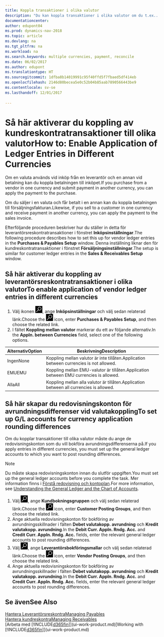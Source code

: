 ```yaml
---
title: Koppla transaktioner i olika valutor
description: "Du kan koppla transaktioner i olika valutor om du t.ex.. säljer i en valuta och får betalningen i en annan valuta."
documentationcenter: 
author: edupont04
ms.prod: dynamics-nav-2018
ms.topic: article
ms.devlang: na
ms.tgt_pltfrm: na
ms.workload: na
ms.search.keywords: multiple currencies, payment, reconcile
ms.date: 06/02/2017
ms.author: edupont
ms.translationtype: HT
ms.sourcegitcommit: 1dfba8b14019991c95f40ffd5f7fbaed5df414eb
ms.openlocfilehash: 2146d80becea5e0c52b04b85aab7890566443be9
ms.contentlocale: sv-se
ms.lasthandoff: 12/01/2017

---
```

# <a name="how-to-enable-application-of-ledger-entries-in-different-currencies"></a><span data-ttu-id="02b19-103">Så här aktiverar du koppling av kundreskontratransaktioner till olika valutor</span><span class="sxs-lookup"><span data-stu-id="02b19-103">How to: Enable Application of Ledger Entries in Different Currencies</span></span>
<span data-ttu-id="02b19-104">Om en valuta används vid inköp från en leverantör och en annan vid betalning kan du koppla betalningen till inköpet.</span><span class="sxs-lookup"><span data-stu-id="02b19-104">If you purchase from a vendor in one currency and submit payment in another currency, you can apply the payment to the purchase.</span></span>

<span data-ttu-id="02b19-105">Om du säljer i en valuta och får betalt i en annan kan du koppla betalningen till försäljningsfakturan.</span><span class="sxs-lookup"><span data-stu-id="02b19-105">Likewise, if you sell to a customer in one currency and receive payment in another currency, you can apply the payment to the sales invoice.</span></span>

<span data-ttu-id="02b19-106">Efterföljande proceduren beskriver hur du ställer in detta för leverantörsreskontratransaktioner i fönstret **Inköpsinställningar**.</span><span class="sxs-lookup"><span data-stu-id="02b19-106">The following procedure describes how to set this up for vendor ledger entries in the **Purchases & Payables Setup** window.</span></span> <span data-ttu-id="02b19-107">Denna inställning liknar den för kundreskontratransaktioner i fönstret **Försäljningsinställningar**.</span><span class="sxs-lookup"><span data-stu-id="02b19-107">The setup is similar for customer ledger entries in the **Sales & Receivables Setup** window.</span></span>

## <a name="to-enable-application-of-vendor-ledger-entries-in-different-currencies"></a><span data-ttu-id="02b19-108">Så här aktiverar du koppling av leverantörsreskontratransaktioner i olika valutor</span><span class="sxs-lookup"><span data-stu-id="02b19-108">To enable application of vendor ledger entries in different currencies</span></span>
1. <span data-ttu-id="02b19-109">Välj ikonen ![Söka efter sida eller rapport](media/ui-search/search_small.png "ikonen Söka efter sida eller rapport"), ange **Inköpsinställningar** och välj sedan relaterad länk.</span><span class="sxs-lookup"><span data-stu-id="02b19-109">Choose the ![Search for Page or Report](media/ui-search/search_small.png "Search for Page or Report icon") icon, enter **Purchases & Payables Setup**, and then choose the related link.</span></span>
2. <span data-ttu-id="02b19-110">I fältet **Koppling mellan valutor** markerar du ett av följande alternativ.</span><span class="sxs-lookup"><span data-stu-id="02b19-110">In the **Appln. between Currencies** field, select one of the following options.</span></span>

| <span data-ttu-id="02b19-111">Alternativ</span><span class="sxs-lookup"><span data-stu-id="02b19-111">Option</span></span> | <span data-ttu-id="02b19-112">Beskrivning</span><span class="sxs-lookup"><span data-stu-id="02b19-112">Description</span></span> |
| --- | --- |
| <span data-ttu-id="02b19-113">Ingen</span><span class="sxs-lookup"><span data-stu-id="02b19-113">None</span></span> |<span data-ttu-id="02b19-114">Koppling mellan valutor är inte tillåten.</span><span class="sxs-lookup"><span data-stu-id="02b19-114">Application between currencies is not allowed.</span></span> |
| <span data-ttu-id="02b19-115">EMU</span><span class="sxs-lookup"><span data-stu-id="02b19-115">EMU</span></span> |<span data-ttu-id="02b19-116">Koppling mellan EMU-valutor är tillåten.</span><span class="sxs-lookup"><span data-stu-id="02b19-116">Application between EMU currencies is allowed.</span></span> |
| <span data-ttu-id="02b19-117">Alla</span><span class="sxs-lookup"><span data-stu-id="02b19-117">All</span></span> |<span data-ttu-id="02b19-118">Koppling mellan alla valutor är tillåten.</span><span class="sxs-lookup"><span data-stu-id="02b19-118">Application between all currencies is allowed.</span></span> |

## <a name="to-set-up-gl-accounts-for-currency-application-rounding-differences"></a><span data-ttu-id="02b19-119">Så här skapar du redovisningskonton för avrundningsdifferenser vid valutakoppling</span><span class="sxs-lookup"><span data-stu-id="02b19-119">To set up G/L accounts for currency application rounding differences</span></span>  
<span data-ttu-id="02b19-120">Om du kopplar transaktioner till olika valutor måste du ange de redovisningskonton som du vill bokföra avrundningsdifferenserna på.</span><span class="sxs-lookup"><span data-stu-id="02b19-120">If you apply entries in different currencies, you must set up the general ledger accounts to which you want to post rounding differences.</span></span>  

> [!NOTE]  
>  <span data-ttu-id="02b19-121">Du måste skapa redovisningskonton innan du slutför uppgiften.</span><span class="sxs-lookup"><span data-stu-id="02b19-121">You must set up the general ledger accounts before you complete the task.</span></span> <span data-ttu-id="02b19-122">Mer information finns i [Förstå redovisning och kontoplan](finance-general-ledger.md).</span><span class="sxs-lookup"><span data-stu-id="02b19-122">For more information, see [Understanding the General Ledger and the Chart of Accounts](finance-general-ledger.md).</span></span>

1. <span data-ttu-id="02b19-123">Välj ![Söka efter sida eller rapport](media/ui-search/search_small.png "ikonen Söka efter sida eller rapport"), ange **Kundbokningsgruppen** och välj sedan relaterad länk.</span><span class="sxs-lookup"><span data-stu-id="02b19-123">Choose the ![Search for Page or Report](media/ui-search/search_small.png "Search for Page or Report icon") icon, enter **Customer Posting Groups**, and then choose the related link.</span></span>  
2. <span data-ttu-id="02b19-124">Ange aktuella redovisningskonton för bokföring av avrundningsskillnader i fälten **Debet valutakopp. avrundning** och **Kredit valutakopp. avrundning**.</span><span class="sxs-lookup"><span data-stu-id="02b19-124">In the **Debit Curr. Appln. Rndg. Acc.** and **Credit Curr. Appln. Rndg. Acc.** fields, enter the relevant general ledger accounts to post rounding differences.</span></span>  
3. <span data-ttu-id="02b19-125">Välj ![Söka efter sida eller rapport](media/ui-search/search_small.png "ikonen Söka efter sida eller rapport"), ange **Leverantörsbokföringsmallar** och välj sedan relaterad länk.</span><span class="sxs-lookup"><span data-stu-id="02b19-125">Choose the ![Search for Page or Report](media/ui-search/search_small.png "Search for Page or Report icon") icon, enter **Vendor Posting Groups**, and then choose the related link.</span></span>  
4. <span data-ttu-id="02b19-126">Ange aktuella redovisningskonton för bokföring av avrundningsskillnader i fälten **Debet valutakopp. avrundning** och **Kredit valutakopp. avrundning**.</span><span class="sxs-lookup"><span data-stu-id="02b19-126">In the **Debit Curr. Appln. Rndg. Acc.** and **Credit Curr. Appln. Rndg. Acc.** fields, enter the relevant general ledger accounts to post rounding differences.</span></span>  

## <a name="see-also"></a><span data-ttu-id="02b19-127">Se även</span><span class="sxs-lookup"><span data-stu-id="02b19-127">See Also</span></span>
[<span data-ttu-id="02b19-128">Hantera Leverantörsreskontra</span><span class="sxs-lookup"><span data-stu-id="02b19-128">Managing Payables</span></span>](payables-manage-payables.md)  
[<span data-ttu-id="02b19-129">Hantera kundreskontra</span><span class="sxs-lookup"><span data-stu-id="02b19-129">Managing Receivables</span></span>](receivables-manage-receivables.md)  
<span data-ttu-id="02b19-130">[Arbeta med [!INCLUDE[d365fin](includes/d365fin_md.md)]](ui-work-product.md)</span><span class="sxs-lookup"><span data-stu-id="02b19-130">[Working with [!INCLUDE[d365fin](includes/d365fin_md.md)]](ui-work-product.md)</span></span>

